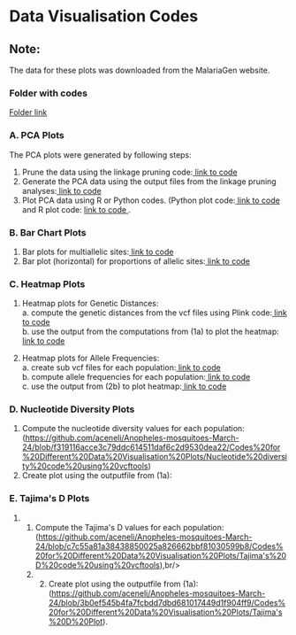 # Data Visualisation Codes
## Note: 
The data for these plots was downloaded from the MalariaGen website.<br/>

### Folder with codes
[ Folder link ](https://github.com/aceneli/Anopheles-mosquitoes-March-24/tree/main/Plink%20codes)<br/>

### A. PCA Plots
The PCA plots were generated by following steps:
1. Prune the data using the linkage pruning code:[ link to code ](https://github.com/aceneli/Anopheles-mosquitoes-March-24/tree/938a4fab789a1c51a68a8625e9090f8d81870e5e/Plink%20codes/Linkage%20Pruning%20of%20VCF%20Data)<br/>
2. Generate the PCA data using the output files from the linkage pruning analyses:[ link to code ](https://github.com/aceneli/Anopheles-mosquitoes-March-24/tree/main/Plink%20codes/PCA%20eigenvec%20and%20eigenval%20files%20generation)<br/>
3. Plot PCA data using R or Python codes. (Python plot code:[ link to code ](https://github.com/aceneli/Anopheles-mosquitoes-March-24/blob/main/Codes%20for%20Different%20Data%20Visualisation%20Plots/Principal%20Component%20Analysis%20(PCA)0) and R plot code: [ link to code ](https://github.com/aceneli/Anopheles-mosquitoes-March-24/tree/main/R%20Codes).

### B. Bar Chart Plots
1. Bar plots for multiallelic sites:[ link to code](https://github.com/aceneli/Anopheles-mosquitoes-March-24/blob/646d0e7383333c9795ff5c9dd3e18bb478a04412/Codes%20for%20Different%20Data%20Visualisation%20Plots/Bar%20Plot%20for%20Triallelic%20Sites)<br/>
2. Bar plot (horizontal) for proportions of allelic sites:[ link to code ](https://github.com/aceneli/Anopheles-mosquitoes-March-24/blob/acf5775d021d383801bfc59279d5055f71d16931/Codes%20for%20Different%20Data%20Visualisation%20Plots/Bar%20Plot%20for%20Allele%20Frequency%20Proportions)<br/>

### C. Heatmap Plots
1. Heatmap plots for Genetic Distances:<br/>
  a. compute the genetic distances from the vcf files using Plink code:[ link to code ](https://github.com/aceneli/Anopheles-mosquitoes-March-24/blob/afee75dbac7e09f117793bbe1b931e4756ac71c4/Distance%20Matrix%20code)<br/>
  b. use the output from the computations from (1a) to plot the heatmap: [ link to code](https://github.com/aceneli/Anopheles-mosquitoes-March-24/blob/26d3eefac7c9f8381b595bb8f72cefbd9ed3637f/Codes%20for%20Different%20Data%20Visualisation%20Plots/Heatmap%20using%20Genetic%20Distances)<br/>

2. Heatmap plots for Allele Frequencies:<br/>
   a. create sub vcf files for each population:[ link to code ](https://github.com/aceneli/Anopheles-mosquitoes-March-24/blob/28179a9af8ee46b0aef99bc57a778b0f212116a2/Vcftools/Create%20sub%20vcf%20file)<br/>
   b. compute allele frequencies for each population:[ link to code ](https://github.com/aceneli/Anopheles-mosquitoes-March-24/blob/43ccd8e8970bde34db436c9bbdd9555854fe0306/Vcftools/Compute%20Allele%20Frequencies)<br/>
   c. use the output from (2b) to plot heatmap:[ link to code](https://github.com/aceneli/Anopheles-mosquitoes-March-24/blob/41d9294e83c55988099a9a4c75d43280c3e4ed2c/Vcftools/Generate%20heatmap%20plots%20using%20jupyter%20notebooks)<br/>

### D. Nucleotide Diversity Plots
1. Compute the nucleotide diversity values for each population:(https://github.com/aceneli/Anopheles-mosquitoes-March-24/blob/f319116acce3c79ddc614511daf6c2d9530dea22/Codes%20for%20Different%20Data%20Visualisation%20Plots/Nucleotide%20diversity%20code%20using%20vcftools)<br/>
2. Create plot using the outputfile from (1a):


### E. Tajima's D Plots 
1. 1. Compute the Tajima's D values for each population:(https://github.com/aceneli/Anopheles-mosquitoes-March-24/blob/c7c55a81a38438850025a826662bbf81030599b8/Codes%20for%20Different%20Data%20Visualisation%20Plots/Tajima's%20D%20code%20using%20vcftools),br/>
   2. 2. Create plot using the outputfile from (1a):(https://github.com/aceneli/Anopheles-mosquitoes-March-24/blob/3b0ef545b4fa7fcbdd7dbd681017449d1f904ff9/Codes%20for%20Different%20Data%20Visualisation%20Plots/Tajima's%20D%20Plot).<br/>


